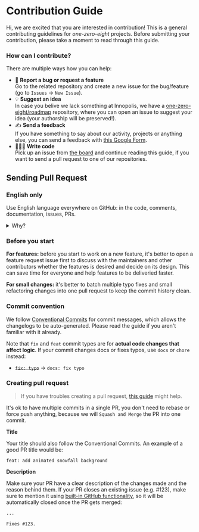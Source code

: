 # Contribution Guide

Hi, we are excited that you are interested in contribution!
This is a general contributing guidelines for _one-zero-eight_ projects.
Before submitting your contribution, please take a moment to read through this guide.

### How can I contribute?

There are multiple ways how you can help:

- 🐞 **Report a bug or request a feature**<br/>Go to the related repository and create a new issue for the bug/feature (go to `Issues` → `New Issue`).
- 💡 **Suggest an idea**<br/>In case you belive we lack something at Innopolis, we have a [one-zero-eight/roadmap](https://github.com/one-zero-eight/roadmap) repository, where you can open an issue to suggest your idea (your authorship will be preserved!).
- ✍️ **Send a feedback**<br/>If you have something to say about our activity, projects or anything else, you can send a feedback with [this Google Form](https://forms.gle/yqtqobmt44CB6fFW7).
- 🧑🏻‍💻 **Write code**<br/>Pick up an issue from [the board](https://github.com/orgs/one-zero-eight/projects/4) and continue reading this guide, if you want to send a pull request to one of our repositories.

## Sending Pull Request

### English only

Use English language everywhere on GitHub: in the code, comments, documentation, issues, PRs.

<details>
<summary>Why?</summary>

<br/>Most of us are Russian-speaking and we love Russian (🤍💙❤️), though we believe there are benefits of using English here:

1. **Bigger community:** there are many non-Russian speaking students studying and living in Innopolis, and everyone should be able to contribute.
2. **Open-source:** contributing to the global open-source community today is the crucial part of becoming a professional software engineer, and it's easier to so, if you use English.
3. Finally, practicing a foreign language has many benefits by itself (boosting brain activity, career benefits, etc.).
</details>

### Before you start

**For features:** before you start to work on a new feature, it's better to open a feature request issue first to discuss with the maintainers and other contributors whether the features is desired and decide on its design.
This can save time for everyone and help features to be deliveried faster.

**For small changes:** it's better to batch multiple typo fixes and small refactoring changes into one pull request to keep the commit history clean.

### Commit convention

We follow [Conventional Commits](https://www.conventionalcommits.org/) for commit messages, which allows the changelogs to be auto-generated.
Please read the guide if you aren't familiar with it already.

Note that `fix` and `feat` commit types are for **actual code changes that affect logic**.
If your commit changes docs or fixes typos, use `docs` or `chore` instead:

- <s>`fix: typo`</s> → `docs: fix typo`

### Creating pull request

> If you have troubles creating a pull request, [this guide](https://docs.github.com/en/pull-requests/collaborating-with-pull-requests/proposing-changes-to-your-work-with-pull-requests/creating-a-pull-request) might help.

It's ok to have multiple commits in a single PR, you don't need to rebase or force push anything, because we will `Squash and Merge` the PR into one commit.

**Title**

Your title should also follow the Conventional Commits. An example of a good PR title would be:

```
feat: add animated snowfall background
```

**Description**

Make sure your PR have a clear description of the changes made and the reason behind them.
If your PR closes an existing issue (e.g. #123), make sure to mention it using [built-in GitHub functionality](https://docs.github.com/en/issues/tracking-your-work-with-issues/linking-a-pull-request-to-an-issue#linking-a-pull-request-to-an-issue-using-a-keyword), so it will be automatically closed once the PR gets merged:

```markdown
...

Fixes #123.
```
